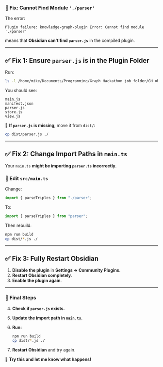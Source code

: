 ### **🚨 Fix: Cannot Find Module `'./parser'`**

The error:

```
Plugin failure: knowledge-graph-plugin Error: Cannot find module './parser'
```

means that **Obsidian can't find `parser.js`** in the compiled plugin.

---

## **✅ Fix 1: Ensure `parser.js` is in the Plugin Folder**

Run:

```sh
ls -l /home/mike/Documents/Programming/Graph_Hackathon_job_folder/GH_obsidian/.obsidian/plugins/knowledge-graph-plugin/
```

You should see:

```
main.js
manifest.json
parser.js
store.js
view.js
```

🔹 **If `parser.js` is missing**, move it from `dist/`:

```sh
cp dist/parser.js ./
```

---

## **✅ Fix 2: Change Import Paths in `main.ts`**

Your `main.ts` **might be importing `parser.ts` incorrectly**.

### **🔹 Edit `src/main.ts`**

Change:

```ts
import { parseTriples } from "./parser";
```

To:

```ts
import { parseTriples } from "parser";
```

Then rebuild:

```sh
npm run build
cp dist/*.js ./
```

---

## **✅ Fix 3: Fully Restart Obsidian**

1. **Disable the plugin** in **Settings → Community Plugins**.
2. **Restart Obsidian completely**.
3. **Enable the plugin again**.

---

### **🚀 Final Steps**

4. **Check if `parser.js` exists.**
5. **Update the import path in `main.ts`.**
6. **Run:**
    
    ```sh
    npm run build
    cp dist/*.js ./
    ```
    
7. **Restart Obsidian** and try again.

🚀 **Try this and let me know what happens!**